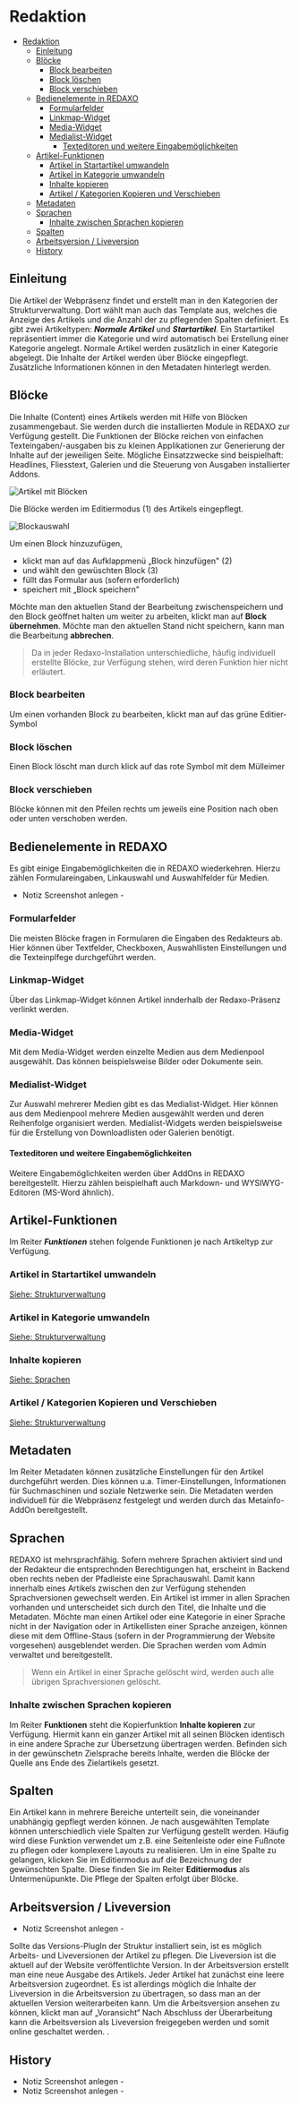 # Redaktion
* [Redaktion](#redaktion)
  * [Einleitung](#einleitung)
  * [Blöcke](#blöcke)
    * [Block bearbeiten](#block-bearbeiten)
    * [Block löschen ](#block-löschen-)
    * [Block verschieben](#block-verschieben)
  * [Bedienelemente in REDAXO ](#bedienelemente-in-redaxo-)
    * [Formularfelder](#formularfelder)
    * [Linkmap-Widget](#linkmap-widget)
    * [Media-Widget](#media-widget)
    * [Medialist-Widget](#medialist-widget)
      * [Texteditoren und weitere Eingabemöglichkeiten](#texteditoren-und-weitere-eingabemöglichkeiten)
  * [Artikel-Funktionen](#artikel-funktionen)
    * [Artikel in Startartikel umwandeln](#artikel-in-startartikel-umwandeln)
    * [Artikel in Kategorie umwandeln](#artikel-in-kategorie-umwandeln)
    * [Inhalte kopieren](#inhalte-kopieren)
    * [Artikel / Kategorien Kopieren und Verschieben](#artikel--kategorien-kopieren-und-verschieben)
  * [Metadaten](#metadaten)
  * [Sprachen](#sprachen)
    * [Inhalte zwischen Sprachen kopieren ](#inhalte-zwischen-sprachen-kopieren-)
  * [Spalten](#spalten)
  * [Arbeitsversion / Liveversion](#arbeitsversion--liveversion)
  * [History](#history)


## Einleitung
Die Artikel der Webpräsenz findet und erstellt man in den Kategorien der Strukturverwaltung. Dort wählt man auch das Template aus, welches die Anzeige des Artikels und die Anzahl der zu pflegenden Spalten definiert. Es gibt zwei Artikeltypen: ***Normale Artikel*** und ***Startartikel***. Ein Startartikel repräsentiert immer die Kategorie und wird automatisch bei Erstellung einer Kategorie angelegt. Normale Artikel werden zusätzlich in einer Kategorie abgelegt. Die Inhalte der Artikel werden über Blöcke eingepflegt. Zusätzliche Informationen können in den Metadaten hinterlegt werden. 

## Blöcke
Die Inhalte (Content) eines Artikels werden mit Hilfe von Blöcken zusammengebaut. Sie werden durch die installierten Module in REDAXO zur Verfügung gestellt. Die Funktionen der Blöcke reichen von einfachen Texteingaben/-ausgaben bis zu kleinen Applikationen zur Generierung der Inhalte auf der jeweiligen Seite. Mögliche Einsatzzwecke sind beispielhaft: Headlines, Fliesstext, Galerien und die Steuerung von Ausgaben installierter Addons.

![Artikel mit Blöcken](/assets/v5.2.0-redaktion-02-block-auswahl.png)

 Die Blöcke werden im Editiermodus (1) des Artikels eingepflegt. 

![Blockauswahl](/assets/v5.2.0-redaktion-01-bloecke.png)

Um einen Block hinzuzufügen, 
- klickt man auf das Aufklappmenü „Block hinzufügen" (2)
- und wählt den gewüschten Block (3)
- füllt das Formular aus (sofern erforderlich)
- speichert mit „Block speichern"

Möchte man den aktuellen Stand der Bearbeitung zwischenspeichern und den Block geöffnet halten um weiter zu arbeiten, klickt man auf **Block übernehmen**. Möchte man den aktuellen Stand nicht speichern, kann man die Bearbeitung **abbrechen**.

> Da in jeder Redaxo-Installation unterschiedliche, häufig individuell erstellte Blöcke, zur Verfügung stehen, wird deren Funktion hier nicht erläutert. 

### Block bearbeiten
Um einen vorhanden Block zu bearbeiten, klickt man auf das grüne Editier-Symbol

### Block löschen 
Einen Block löscht man durch klick auf das rote Symbol mit dem Mülleimer

### Block verschieben
Blöcke können mit den Pfeilen rechts um jeweils eine Position nach oben oder unten verschoben werden. 

## Bedienelemente in REDAXO 
Es gibt einige Eingabemöglichkeiten die in REDAXO wiederkehren. Hierzu zählen Formulareingaben, Linkauswahl und Auswahlfelder für Medien. 
- Notiz Screenshot anlegen -

### Formularfelder
Die meisten Blöcke fragen in Formularen die Eingaben des Redakteurs ab. Hier können über Textfelder, Checkboxen, Auswahllisten Einstellungen und die Texteinplfege durchgeführt werden. 

### Linkmap-Widget
Über das Linkmap-Widget können Artikel innderhalb der Redaxo-Präsenz verlinkt werden. 

### Media-Widget
Mit dem Media-Widget werden einzelte Medien aus dem Medienpool ausgewählt. Das können beispielsweise Bilder oder Dokumente sein.

### Medialist-Widget
Zur Auswahl mehrerer Medien gibt es das Medialist-Widget. Hier können aus dem Medienpool mehrere Medien ausgewählt werden und deren Reihenfolge organisiert werden. Medialist-Widgets werden beispielsweise für die Erstellung von Downloadlisten oder Galerien benötigt. 

#### Texteditoren und weitere Eingabemöglichkeiten
Weitere Eingabemöglichkeiten werden über AddOns in REDAXO bereitgestellt. Hierzu zählen beispielhaft auch Markdown- und WYSIWYG-Editoren (MS-Word ähnlich).


## Artikel-Funktionen
Im Reiter ***Funktionen*** stehen folgende Funktionen je nach Artikeltyp zur Verfügung. 

### Artikel in Startartikel umwandeln
[Siehe: Strukturverwaltung](/{{path}}/{{version}}/strukturverwaltung#convertcat)
### Artikel in Kategorie umwandeln
[Siehe: Strukturverwaltung](/{{path}}/{{version}}/strukturverwaltung#convertcat)
### Inhalte kopieren
[Siehe: Sprachen](#sprachen)
### Artikel / Kategorien Kopieren und Verschieben
[Siehe: Strukturverwaltung](/{{path}}/{{version}}/strukturverwaltung#convert)


## Metadaten
Im Reiter Metadaten können zusätzliche Einstellungen für den Artikel durchgeführt werden. Dies können u.a. Timer-Einstellungen, Informationen für Suchmaschinen und soziale Netzwerke sein. Die Metadaten werden individuell für die Webpräsenz festgelegt und werden durch das Metainfo-AddOn bereitgestellt.

## Sprachen
REDAXO ist mehrsprachfähig. Sofern mehrere Sprachen aktiviert sind und der Redakteur die entsprechnden Berechtigungen hat, erscheint in Backend oben rechts neben der Pfadleiste eine Sprachauswahl. Damit kann innerhalb eines Artikels zwischen den zur Verfügung stehenden Sprachversionen gewechselt werden. 
Ein Artikel ist immer in allen Sprachen vorhanden und unterscheidet sich durch den Titel, die Inhalte und die Metadaten. Möchte man einen Artikel oder eine Kategorie in einer Sprache nicht in der Navigation oder in Artikellisten einer Sprache anzeigen, können diese mit dem Offline-Staus (sofern in der Programmierung der Website vorgesehen) ausgeblendet werden. 
Die Sprachen werden vom Admin verwaltet und bereitgestellt. 

> Wenn ein Artikel in einer Sprache gelöscht wird, werden auch alle übrigen Sprachversionen gelöscht.

### Inhalte zwischen Sprachen kopieren 
Im Reiter **Funktionen** steht die Kopierfunktion **Inhalte kopieren** zur Verfügung. Hiermit kann ein ganzer Artikel mit all seinen Blöcken identisch in eine andere Sprache zur Übersetzung übertragen werden. Befinden sich in der gewünschetn Zielsprache bereits Inhalte, werden die Blöcke der Quelle ans Ende des Zielartikels gesetzt. 

## Spalten
Ein Artikel kann in mehrere Bereiche unterteilt sein, die voneinander unabhängig gepflegt werden können. Je nach ausgewählten Template können unterschiedlich viele Spalten zur Verfügung gestellt werden. Häufig wird diese Funktion verwendet um z.B. eine Seitenleiste oder eine Fußnote zu pflegen oder komplexere Layouts zu realisieren. 
Um in eine Spalte zu gelangen, klicken Sie im Editiermodus auf die Bezeichnung der gewünschten Spalte. Diese finden Sie im Reiter **Editiermodus** als Untermenüpunkte. Die Pflege der Spalten erfolgt über Blöcke. 

## Arbeitsversion / Liveversion
- Notiz Screenshot anlegen -

Sollte das Versions-PlugIn der Struktur installiert sein, ist es möglich Arbeits- und Liveversionen der Artikel zu pflegen. Die Liveversion ist die aktuell auf der Website veröffentlichte Version. In der Arbeitsversion erstellt man eine neue Ausgabe des Artikels.
Jeder Artikel hat zunächst eine leere Arbeitsversion zugeordnet. Es ist allerdings möglich die Inhalte der Liveversion in die Arbeitsversion zu übertragen, so dass man an der aktuellen Version weiterarbeiten kann. Um die Arbeitsversion ansehen zu können, klickt man auf „Voransicht“ Nach Abschluss der Überarbeitung kann die Arbeitsversion als Liveversion freigegeben werden und somit online geschaltet werden. .


## History
- Notiz Screenshot anlegen -
- Notiz Screenshot anlegen -

